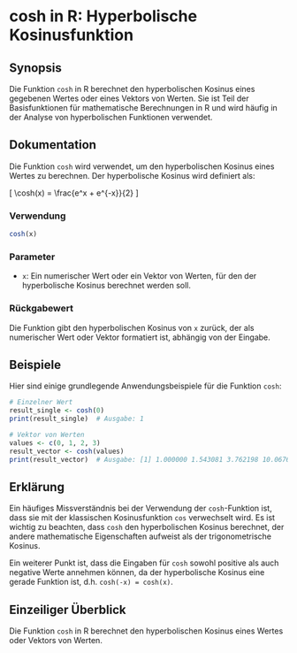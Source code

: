 <!--
Meta Description: # cosh in R: Hyperbolische Kosinusfunktion ## Synopsis Die Funktion `cosh` in R berechnet den hyperbolischen Kosinus eines gegebenen Wertes oder eines...
Meta Keywords: cosh, der, kosinus, funktion, von
-->

# cosh in R: Hyperbolische Kosinusfunktion

## Synopsis
Die Funktion `cosh` in R berechnet den hyperbolischen Kosinus eines gegebenen Wertes oder eines Vektors von Werten. Sie ist Teil der Basisfunktionen für mathematische Berechnungen in R und wird häufig in der Analyse von hyperbolischen Funktionen verwendet.

## Dokumentation
Die Funktion `cosh` wird verwendet, um den hyperbolischen Kosinus eines Wertes zu berechnen. Der hyperbolische Kosinus wird definiert als:

\[
\cosh(x) = \frac{e^x + e^{-x}}{2}
\]

### Verwendung
```R
cosh(x)
```

### Parameter
- `x`: Ein numerischer Wert oder ein Vektor von Werten, für den der hyperbolische Kosinus berechnet werden soll.

### Rückgabewert
Die Funktion gibt den hyperbolischen Kosinus von `x` zurück, der als numerischer Wert oder Vektor formatiert ist, abhängig von der Eingabe.

## Beispiele
Hier sind einige grundlegende Anwendungsbeispiele für die Funktion `cosh`:

```R
# Einzelner Wert
result_single <- cosh(0)
print(result_single)  # Ausgabe: 1

# Vektor von Werten
values <- c(0, 1, 2, 3)
result_vector <- cosh(values)
print(result_vector)  # Ausgabe: [1] 1.000000 1.543081 3.762198 10.067662
```

## Erklärung
Ein häufiges Missverständnis bei der Verwendung der `cosh`-Funktion ist, dass sie mit der klassischen Kosinusfunktion `cos` verwechselt wird. Es ist wichtig zu beachten, dass `cosh` den hyperbolischen Kosinus berechnet, der andere mathematische Eigenschaften aufweist als der trigonometrische Kosinus.

Ein weiterer Punkt ist, dass die Eingaben für `cosh` sowohl positive als auch negative Werte annehmen können, da der hyperbolische Kosinus eine gerade Funktion ist, d.h. `cosh(-x) = cosh(x)`.

## Einzeiliger Überblick
Die Funktion `cosh` in R berechnet den hyperbolischen Kosinus eines Wertes oder Vektors von Werten.